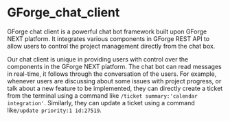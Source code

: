 # GForge_chat_client

GForge chat client is a powerful chat bot framework built upon GForge NEXT platform. It integrates various components in GForge REST API to allow users to control the project management directly from the chat box.

Our chat client is unique in providing users with control over the components in the GForge NEXT platform. The chat bot can read messages in real-time, it follows through the conversation of the users. For example, whenever users are discussing about some issues with project progress, or talk about a new feature to be implemented, they can directly create a ticket from the terminal using a command like `/ticket summary:'calendar integration'`. Similarly, they can update a ticket using a command like`/update priority:1 id:27519`.

